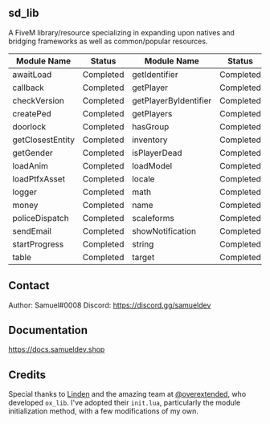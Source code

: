 ## sd_lib
A FiveM library/resource specializing in expanding upon natives and bridging frameworks as well as common/popular resources.

| Module Name             | Status      | Module Name               | Status      |
|-------------------------|-------------|----------------------------|-------------|
| awaitLoad               | Completed   | getIdentifier             | Completed   |
| callback                | Completed   | getPlayer                 | Completed   |
| checkVersion            | Completed   | getPlayerByIdentifier     | Completed   |
| createPed               | Completed   | getPlayers                | Completed   |
| doorlock                | Completed   | hasGroup                  | Completed   |
| getClosestEntity        | Completed   | inventory                 | Completed   |
| getGender               | Completed   | isPlayerDead              | Completed   |
| loadAnim                | Completed   | loadModel                 | Completed   |
| loadPtfxAsset           | Completed   | locale                    | Completed   |
| logger                  | Completed   | math                      | Completed   |
| money                   | Completed   | name                      | Completed   |
| policeDispatch          | Completed   | scaleforms                | Completed   |
| sendEmail               | Completed   | showNotification          | Completed   |
| startProgress           | Completed   | string                    | Completed   |
| table                   | Completed   | target                    | Completed   |


## Contact
Author: Samuel#0008
Discord: https://discord.gg/samueldev

## Documentation
https://docs.samueldev.shop

## Credits
Special thanks to [Linden](https://github.com/thelindat) and the amazing team at [@overextended](https://github.com/overextended), who developed `ox_lib`. I've adopted their `init.lua`, particularly the module initialization method, with a few modifications of my own.
